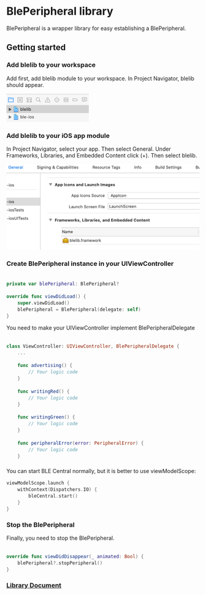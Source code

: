 # BlePeripheral library

BlePeripheral is a wrapper library for easy establishing a BlePeripheral. 

## Getting started

### Add blelib to your workspace

Add first, add blelib module to your workspace. In Project Navigator, blelib should appear.

![image info](docs-images/add_blelib.png)

### Add blelib to your iOS app module

In Project Navigator, select your app. Then select General. Under Frameworks, Libraries, and Embedded Content click (+). Then select blelib.

![image info](docs-images/add_lib_to_ios_app.png)

### Create BlePeripheral instance in your UIViewController

```swift

private var blePeripheral: BlePeripheral?
    
override func viewDidLoad() {
    super.viewDidLoad()
    blePeripheral = BlePeripheral(delegate: self)
}

```

You need to make your UIViewController implement BlePeripheralDelegate

```swift

class ViewController: UIViewController, BlePeripheralDelegate {
    ...

    func advertising() {
        // Your logic code
    }
    
    func writingRed() {
        // Your logic code
    }
    
    func writingGreen() {
        // Your logic code
    }
    
    func peripheralError(error: PeripheralError) {
        // Your logic code
    }

```

###

You can start BLE Central normally, but it is better to use viewModelScope:

```swift
viewModelScope.launch {
    withContext(Dispatchers.IO) {
        bleCentral.start()
    }
}
```

### Stop the BlePeripheral

Finally, you need to stop the BlePeripheral.

```swift

override func viewDidDisappear(_ animated: Bool) {
    blePeripheral?.stopPeripheral()
}

```

### [Library Document](ios-blelib-docs/index.html)